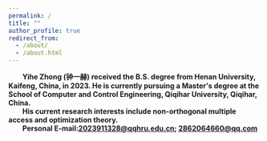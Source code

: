 ```yaml
---
permalink: /
title: ""
author_profile: true
redirect_from: 
  - /about/
  - /about.html
---
```


**&ensp;&ensp;&ensp;&ensp;Yihe Zhong (钟一赫) received the B.S. degree from Henan University, Kaifeng, China, in 2023. He is currently pursuing a Master's degree at the School of Computer and Control Engineering, Qiqihar University, Qiqihar, China. <br/> &ensp;&ensp;&ensp;&ensp;His current research interests include non-orthogonal multiple access and optimization theory.<br/>&ensp;&ensp;&ensp;&ensp;Personal E-mail:2023911328@qqhru.edu.cn; 2862064660@qq.com**


